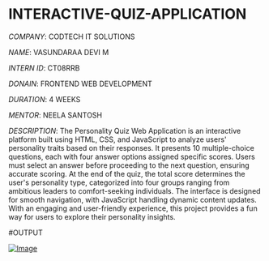 # INTERACTIVE-QUIZ-APPLICATION

*COMPANY*: CODTECH IT SOLUTIONS

*NAME*: VASUNDARAA DEVI M

*INTERN ID*: CT08RRB

*DONAIN*: FRONTEND WEB DEVELOPMENT

*DURATION*: 4 WEEKS

*MENTOR*: NEELA SANTOSH

*DESCRIPTION*: The Personality Quiz Web Application is an interactive platform built using HTML, CSS, and JavaScript to analyze users' personality traits based on their responses. It presents 10 multiple-choice questions, each with four answer options assigned specific scores. Users must select an answer before proceeding to the next question, ensuring accurate scoring. At the end of the quiz, the total score determines the user's personality type, categorized into four groups ranging from ambitious leaders to comfort-seeking individuals. The interface is designed for smooth navigation, with JavaScript handling dynamic content updates. With an engaging and user-friendly experience, this project provides a fun way for users to explore their personality insights.

#OUTPUT

[![Image](https://github.com/user-attachments/assets/13aea58c-e69b-47fd-ac44-d63ef5e09e00)](url)
